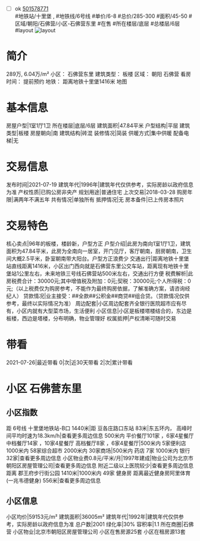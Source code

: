 - [ ] ok [501578771](https://bj.5i5j.com/ershoufang/501578771.html)  
 #地铁站/十里堡 ,  #地铁线/6号线
#单价/6-8 #总价/285-300 #面积/45-50   #区域/朝阳/石佛营/小区-石佛营东里 #在售 #所在楼层/底层 #总楼层/6层 #layout 
![layout](http://image2a.5i5j.com/bdir/layout/602eab3e1caf444d942c0ed4120ccd59.jpg_P5.jpg) 
# 简介 
 289万,  6.04万/m² 
小区： 石佛营东里
建筑类型： 板楼
区域： 朝阳 石佛营
看房时间： 提前预约
地铁： 距离地铁十里堡1416米 地图
# 基本信息 
 房屋户型|1室1厅1卫
所在楼层|底层/6层
建筑面积|47.84平米
户型结构|平层
建筑类型|板楼
房屋朝向|南
建筑结构|砖混
装修情况|简装
供暖方式|集中供暖
配备电梯|无
# 交易信息 
 发布时间|2021-07-19
建筑年代|1996年|建筑年代仅供参考，实际房龄以政府信息为准
产权性质|已购公房非央产
规划用途|普通住宅
上次交易|2018-03-28
购房年限|满两年不满五年
共有情况|单独所有
抵押情况|无
房本备件|已上传房本照片
# 交易特色 
 核心卖点|96年的板楼，楼龄新，户型方正
户型介绍|此房为南向1室1厅1卫，建筑面积为47.84平米，此房为全南向一居室，开门见厅，客厅朝南，厨房朝南，卫生间大概2.5平米，卧室朝南带大阳台。户型方正浪费少
交通出行|距离地铁十里堡站直线距离1416米，小区出门西向就是石佛营东里公交车站，距离现有地铁十里堡站1公里左右，未来地铁三号线石佛营站500米左右，交通出行方便
税费解析|此房税费合计：30000元;其中增值税及附加：0元;契税：30000元;个人所得税：0元;（以上税费仅为购房参考，不能作为最终购房依据，了解准确方案，请咨询经纪人）
贷款情况|业主接受：##全款##公积金##商贷##组合贷。（贷款情况仅供参考，最终以实际情况为准）
周边配套|小区周边配套齐全银行医院超市应有尽有，小区内就有大型菜市场，生活便利
小区信息|小区是板楼塔楼结合的，东边是板楼，西边是塔楼，分布明确，物业管理好
权属抵押|产权清晰可随时交易
# 带看 
 2021-07-26|最近带看	 0|次|近30天带看	 2|次|累计带看
# 小区 石佛营东里
## 小区指数 
 距 6号线 十里堡地铁站-B口 1440米|距 豆各庄路口东站 83米|东五环内， 高峰时间平均时速为18.3km/h|查看更多周边信息
500米内 平价餐厅101家 ，6家4星餐厅
中档餐厅14家 ，10家4星餐厅
高档餐厅8家 ，6家4星餐厅|500米内 5家便利店
1000米内 58家综合超市
2000米内 30家商场|500米内 药店 7家
1000米内 银行 32家|查看更多周边信息
小区物业费0.8元/平米/月|1997年建成|物业公司为北京市朝阳区房屋管理公司|查看更多周边信息
附近二级以上医院较少|查看更多周边信息
距离 郡王府步行街公园 1410米|1000米内 49家 健身房
距离最近健身房阿里体育(一兆韦德健身) 556米|查看更多周边信息
## 小区信息 
 小区均价|59153元/m²
建筑面积|36005m²
建筑年代|1992年|建筑年代仅供参考，实际房龄以政府信息为准
总户数|2001
绿化率|30%
容积率|1.1
所在商圈|石佛营
小区物业|北京市朝阳区房屋管理公司
小区在售房源25套
小区在租房源13套
